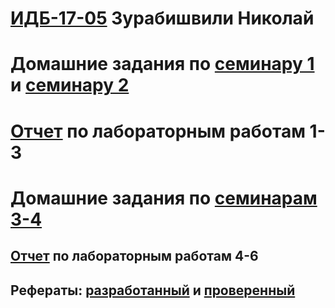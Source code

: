 
# [ИДБ-17-05](https://github.com/stankin/design-part-1/wiki/list-idb-17-05) Зурабишвили Николай

# Домашние задания по [семинару 1](https://github.com/stankin/design-part-1/wiki/sem1) и [семинару 2](https://github.com/stankin/design-part-1/wiki/sem2)

# [Отчет](https://github.com/Kojimboy/ZurabishviliNikolai.github.io/wiki/%D0%9B%D0%B0%D0%B1%D0%BE%D1%80%D0%B0%D1%82%D0%BE%D1%80%D0%BD%D1%8B%D0%B5-%D1%80%D0%B0%D0%B1%D0%BE%D1%82%D1%8B-1-3) по лабораторным работам 1-3

# Домашние задания по [семинарам 3-4](https://github.com/Kojimboy/ZurabishviliNikolai.github.io/wiki/%D0%94%D0%B5%D0%BB%D0%BE%D0%B2%D0%B0%D1%8F-%D0%B8%D0%B3%D1%80%D0%B0)

## [Отчет](https://github.com/Kojimboy/ZurabishviliNikolai.github.io/wiki/%D0%9B%D0%B0%D0%B1%D0%BE%D1%80%D0%B0%D1%82%D0%BE%D1%80%D0%BD%D0%B0%D1%8F-4-6) по лабораторным работам 4-6

## Рефераты: [разработанный](https://github.com/stankin/design-part-1/wiki/exam08-5) и [проверенный](https://github.com/stankin/design-part-1/wiki/exam11-1)
